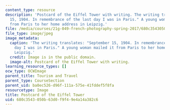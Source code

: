 ```yaml
---
content_type: resource
description: 'Postcard of the Eiffel Tower with writing. The writing translates: "September
  15, 1904. In remembrance of the last day I was in Paris." A young woman mailed it
  from Paris to her home address in Leipzig.'
file: /media/courses/21g-049-french-photography-spring-2017/680c3543050b63d0f9f49e4a14a382c6_9.Tourism_Postcard2.jpg
file_type: image/jpeg
image_metadata:
  caption: 'The writing translates: "September 15, 1904. In remembrance of the last
    day I was in Paris." A young woman mailed it from Paris to her home address in
    Leipzig.'
  credit: Image is in the public domain.
  image-alt: Postcard of the Eiffel Tower with writing.
learning_resource_types: []
ocw_type: OCWImage
parent_title: Tourism and Travel
parent_type: CourseSection
parent_uid: ba0ec526-d96f-111a-575e-41fddef5f8fa
resourcetype: Image
title: Postcard of the Eiffel Tower
uid: 680c3543-050b-63d0-f9f4-9e4a14a382c6
---
```

